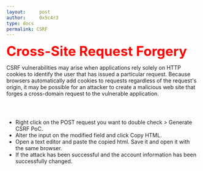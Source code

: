 ```yaml
---
layout:     post
author:     0x5c4r3
type: docs
permalink: CSRF
---
```


<span style="font-size: 35px; color:red"><b>Cross-Site Request Forgery</b></span>

CSRF vulnerabilities may arise when applications rely solely on HTTP cookies to identify the user that has issued a particular request. Because browsers automatically add cookies to requests regardless of the request's origin, it may be possible for an attacker to create a malicious web site that forges a cross-domain request to the vulnerable application.

<span style="font-size: 25px; color:white"><b>Test CSRF with Burp</b></span>
- Right click on the POST request you want to double check > Generate CSRF PoC.
- Alter the input on the modified field and click Copy HTML.
- Open a text editor and paste the copied html. Save it and open it with the same browser.
- If the attack has been successful and the account information has been successfully changed.
